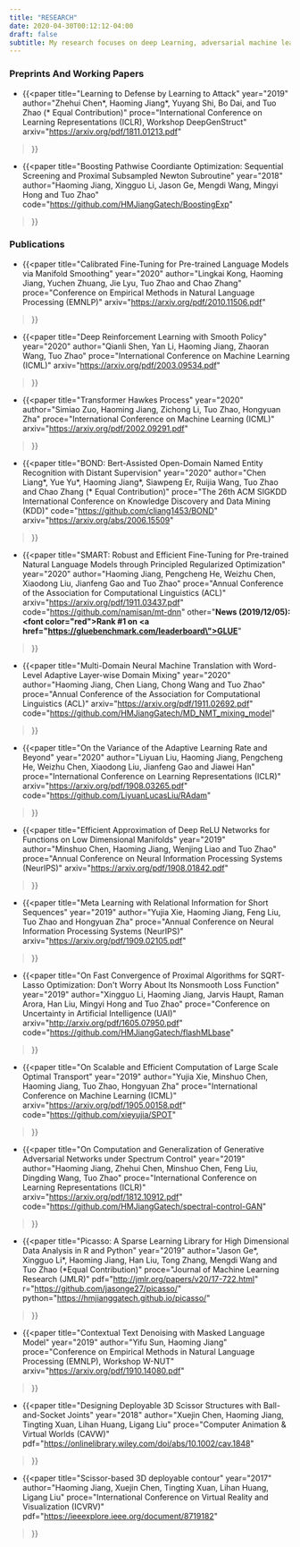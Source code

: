 ```yaml
---
title: "RESEARCH"
date: 2020-04-30T00:12:12-04:00
draft: false
subtitle: My research focuses on deep Learning, adversarial machine learning, natrual language processing and open source software development for scientific computing.
---
```


### Preprints And Working Papers


- {{<paper
title="Learning to Defense by Learning to Attack"
year="2019"
author="Zhehui Chen*, Haoming Jiang*, Yuyang Shi, Bo Dai, and Tuo Zhao (* Equal Contribution)"
proce="International Conference on Learning Representations (ICLR), Workshop DeepGenStruct"
arxiv="https://arxiv.org/pdf/1811.01213.pdf"
>}}

- {{<paper
title="Boosting Pathwise Coordiante Optimization: Sequential Screening and Proximal Subsampled Newton Subroutine"
year="2018"
author="Haoming Jiang, Xingguo Li, Jason Ge, Mengdi Wang, Mingyi Hong and Tuo Zhao"
code="https://github.com/HMJiangGatech/BoostingExp"
>}}


### Publications


- {{<paper
title="Calibrated Fine-Tuning for Pre-trained Language Models via Manifold Smoothing"
year="2020"
author="Lingkai Kong, Haoming Jiang, Yuchen Zhuang, Jie Lyu, Tuo Zhao and Chao Zhang"
proce="Conference on Empirical Methods in Natural Language Processing (EMNLP)"
arxiv="https://arxiv.org/pdf/2010.11506.pdf"
>}}


- {{<paper
title="Deep Reinforcement Learning with Smooth Policy"
year="2020"
author="Qianli Shen, Yan Li, Haoming Jiang, Zhaoran Wang, Tuo Zhao"
proce="International Conference on Machine Learning (ICML)"
arxiv="https://arxiv.org/pdf/2003.09534.pdf"
>}}

- {{<paper
title="Transformer Hawkes Process"
year="2020"
author="Simiao Zuo, Haoming Jiang, Zichong Li, Tuo Zhao, Hongyuan Zha"
proce="International Conference on Machine Learning (ICML)"
arxiv="https://arxiv.org/pdf/2002.09291.pdf"
>}}

- {{<paper
title="BOND: Bert-Assisted Open-Domain Named Entity Recognition with Distant Supervision"
year="2020"
author="Chen Liang*, Yue Yu*, Haoming Jiang*, Siawpeng Er, Ruijia Wang, Tuo Zhao and Chao Zhang (* Equal Contribution)"
proce="The 26th ACM SIGKDD International Conference on Knowledge Discovery and Data Mining (KDD)"
code="https://github.com/cliang1453/BOND"
arxiv="https://arxiv.org/abs/2006.15509"
>}}

- {{<paper
title="SMART: Robust and Efficient Fine-Tuning for Pre-trained Natural Language Models through Principled Regularized Optimization"
year="2020"
author="Haoming Jiang, Pengcheng He, Weizhu Chen, Xiaodong Liu, Jianfeng Gao and Tuo Zhao"
proce="Annual Conference of the Association for Computational Linguistics (ACL)"
arxiv="https://arxiv.org/pdf/1911.03437.pdf"
code="https://github.com/namisan/mt-dnn"
other="<strong>News (2019/12/05): <font color=\"red\">Rank #1 on <a href=\"https://gluebenchmark.com/leaderboard\">GLUE</a></font></strong>"
>}}

- {{<paper
title="Multi-Domain Neural Machine Translation with Word-Level Adaptive Layer-wise Domain Mixing"
year="2020"
author="Haoming Jiang, Chen Liang, Chong Wang and Tuo Zhao"
proce="Annual Conference of the Association for Computational Linguistics (ACL)"
arxiv="https://arxiv.org/pdf/1911.02692.pdf"
code="https://github.com/HMJiangGatech/MD_NMT_mixing_model"
>}}

- {{<paper
title="On the Variance of the Adaptive Learning Rate and Beyond"
year="2020"
author="Liyuan Liu, Haoming Jiang, Pengcheng He, Weizhu Chen, Xiaodong Liu, Jianfeng Gao and Jiawei Han"
proce="International Conference on Learning Representations (ICLR)"
arxiv="https://arxiv.org/pdf/1908.03265.pdf"
code="https://github.com/LiyuanLucasLiu/RAdam"
>}}

- {{<paper
title="Efficient Approximation of Deep ReLU Networks for Functions on Low Dimensional Manifolds"
year="2019"
author="Minshuo Chen, Haoming Jiang, Wenjing Liao and Tuo Zhao"
proce="Annual Conference on Neural Information Processing Systems (NeurIPS)"
arxiv="https://arxiv.org/pdf/1908.01842.pdf"
>}}

- {{<paper
title="Meta Learning with Relational Information for Short Sequences"
year="2019"
author="Yujia Xie, Haoming Jiang, Feng Liu, Tuo Zhao and Hongyuan Zha"
proce="Annual Conference on Neural Information Processing Systems (NeurIPS)"
arxiv="https://arxiv.org/pdf/1909.02105.pdf"
>}}

- {{<paper
title="On Fast Convergence of Proximal Algorithms for SQRT-Lasso Optimization: Don't Worry About Its Nonsmooth Loss Function"
year="2019"
author="Xingguo Li, Haoming Jiang, Jarvis Haupt, Raman Arora, Han Liu, Mingyi Hong and Tuo Zhao"
proce="Conference on Uncertainty in Artificial Intelligence (UAI)"
arxiv="http://arxiv.org/pdf/1605.07950.pdf"
code="https://github.com/HMJiangGatech/flashMLbase"
>}}

- {{<paper
title="On Scalable and Efficient Computation of Large Scale Optimal Transport"
year="2019"
author="Yujia Xie, Minshuo Chen, Haoming Jiang, Tuo Zhao, Hongyuan Zha"
proce="International Conference on Machine Learning (ICML)"
arxiv="https://arxiv.org/pdf/1905.00158.pdf"
code="https://github.com/xieyujia/SPOT"
>}}

- {{<paper
title="On Computation and Generalization of Generative Adversarial Networks under Spectrum Control"
year="2019"
author="Haoming Jiang, Zhehui Chen, Minshuo Chen, Feng Liu, Dingding Wang, Tuo Zhao"
proce="International Conference on Learning Representations (ICLR)"
arxiv="https://arxiv.org/pdf/1812.10912.pdf"
code="https://github.com/HMJiangGatech/spectral-control-GAN"
>}}

- {{<paper
title="Picasso: A Sparse Learning Library for High Dimensional Data Analysis in R and Python"
year="2019"
author="Jason Ge*, Xingguo Li*, Haoming Jiang, Han Liu, Tong Zhang, Mengdi Wang and Tuo Zhao (*Equal Contribution)"
proce="Journal of Machine Learning Research (JMLR)"
pdf="http://jmlr.org/papers/v20/17-722.html"
r="https://github.com/jasonge27/picasso/"
python="https://hmjianggatech.github.io/picasso/"
>}}


- {{<paper
title="Contextual Text Denoising with Masked Language Model"
year="2019"
author="Yifu Sun, Haoming Jiang"
proce="Conference on Empirical Methods in Natural Language Processing (EMNLP), Workshop W-NUT"
arxiv="https://arxiv.org/pdf/1910.14080.pdf"
>}}


- {{<paper
title="Designing Deployable 3D Scissor Structures with Ball-and-Socket Joints"
year="2018"
author="Xuejin Chen, Haoming Jiang, Tingting Xuan, Lihan Huang, Ligang Liu"
proce="Computer Animation & Virtual Worlds (CAVW)"
pdf="https://onlinelibrary.wiley.com/doi/abs/10.1002/cav.1848"
>}}


- {{<paper
title="Scissor-based 3D deployable contour"
year="2017"
author="Haoming Jiang, Xuejin Chen, Tingting Xuan, Lihan Huang, Ligang Liu"
proce="International Conference on Virtual Reality and Visualization (ICVRV)"
pdf="https://ieeexplore.ieee.org/document/8719182"
>}}

